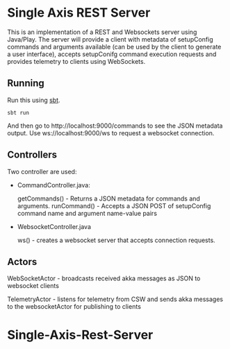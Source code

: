 

# Single Axis REST Server

This is an implementation of a REST and Websockets server using Java/Play.  The server will provide a client with metadata of setupConfig commands and arguments available (can be used by the client to generate a user interface), accepts setupConifg command execution requests and provides telemetry to clients using WebSockets.

## Running

Run this using [sbt](http://www.scala-sbt.org/).  
```
sbt run
```

And then go to http://localhost:9000/commands to see the JSON metadata output.
Use ws://localhost:9000/ws to request a websocket connection.


## Controllers

Two controller are used:

- CommandController.java:

  getCommands() - Returns a JSON metadata for commands and arguments.
  runCommand() - Accepts a JSON POST of setupConfig command name and argument name-value pairs
  
- WebsocketController.java

  ws() - creates a websocket server that accepts connection requests.
  
## Actors

WebSocketActor - broadcasts received akka messages as JSON to websocket clients

TelemetryActor - listens for telemetry from CSW and sends akka messages to the websocketActor for publishing to clients

# Single-Axis-Rest-Server
